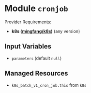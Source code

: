 
# Module `cronjob`

Provider Requirements:
* **k8s ([mingfang/k8s](https://registry.terraform.io/providers/mingfang/k8s/latest))** (any version)

## Input Variables
* `parameters` (default `null`)

## Managed Resources
* `k8s_batch_v1_cron_job.this` from `k8s`

